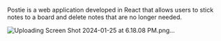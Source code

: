 Postie is a web application developed in React that allows users to stick notes to a board and delete notes that are no longer needed.

![Uploading Screen Shot 2024-01-25 at 6.18.08 PM.png…]()
